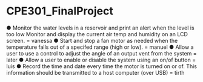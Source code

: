 # CPE301_FinalProject

● Monitor the water levels in a reservoir and print an alert when the level is too low
Monitor and display the current air temp and humidity on an LCD screen. = vanessa
● Start and stop a fan motor as needed when the temperature falls out of a specifed
range (high or low). = manuel 
● Allow a user to use a control to adjust the angle of an output vent from the system = later
● Allow a user to enable or disable the system using an on/of button = luis
● Record the time and date every time the motor is turned on or of. This information
should be transmitted to a host computer (over USB) = tirth